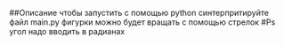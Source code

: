 ##Описание 
чтобы запустить c помощью  python синтерпритируйте файл main.py 
фигурки можно будет вращать с помощью стрелок
#Ps
угол надо вводить в радианах

